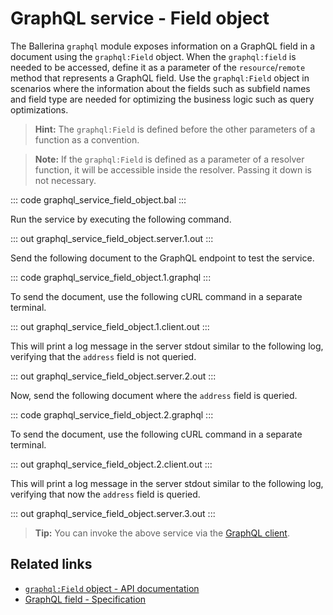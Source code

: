 # GraphQL service - Field object

The Ballerina `graphql` module exposes information on a GraphQL field in a document using the `graphql:Field` object. When the `graphql:field` is needed to be accessed, define it as a parameter of the `resource`/`remote` method that represents a GraphQL field. Use the `graphql:Field` object in scenarios where the information about the fields such as subfield names and field type are needed for optimizing the business logic such as query optimizations.

>**Hint:** The `graphql:Field` is defined before the other parameters of a function as a convention.

>**Note:** If the `graphql:Field` is defined as a parameter of a resolver function, it will be accessible inside the resolver. Passing it down is not necessary.

::: code graphql_service_field_object.bal :::

Run the service by executing the following command.

::: out graphql_service_field_object.server.1.out :::

Send the following document to the GraphQL endpoint to test the service.

::: code graphql_service_field_object.1.graphql :::

To send the document, use the following cURL command in a separate terminal.

::: out graphql_service_field_object.1.client.out :::

This will print a log message in the server stdout similar to the following log, verifying that the `address` field is not queried.

::: out graphql_service_field_object.server.2.out :::

Now, send the following document where the `address` field is queried.

::: code graphql_service_field_object.2.graphql :::

To send the document, use the following cURL command in a separate terminal.

::: out graphql_service_field_object.2.client.out :::

This will print a log message in the server stdout similar to the following log, verifying that now the `address` field is queried.

::: out graphql_service_field_object.server.3.out :::

>**Tip:** You can invoke the above service via the [GraphQL client](/learn/by-example/graphql-client-query-endpoint/).

## Related links

- [`graphql:Field` object - API documentation](https://lib.ballerina.io/ballerina/graphql/latest/classes/Field)
- [GraphQL field - Specification](/spec/graphql/#9-field-object)
